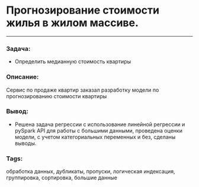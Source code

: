 # Прогнозирование стоимости жилья в жилом массиве.
---
### Задача:
- Определить медианную стоимость квартиры
### Описание:
Сервис по продаже квартир заказал разработку модели по прогнозированию стоимости квартиры 
### Вывод:
- Решена задача регрессии с использование линейной регрессии и pySpark API для работы с большими данными, проведена оценки модели, с учетом категориальных переменных и без, сделаны выводы.
### Tags:
обработка данных, дубликаты, пропуски, логическая индексация, группировка, сортировка, большие данные
